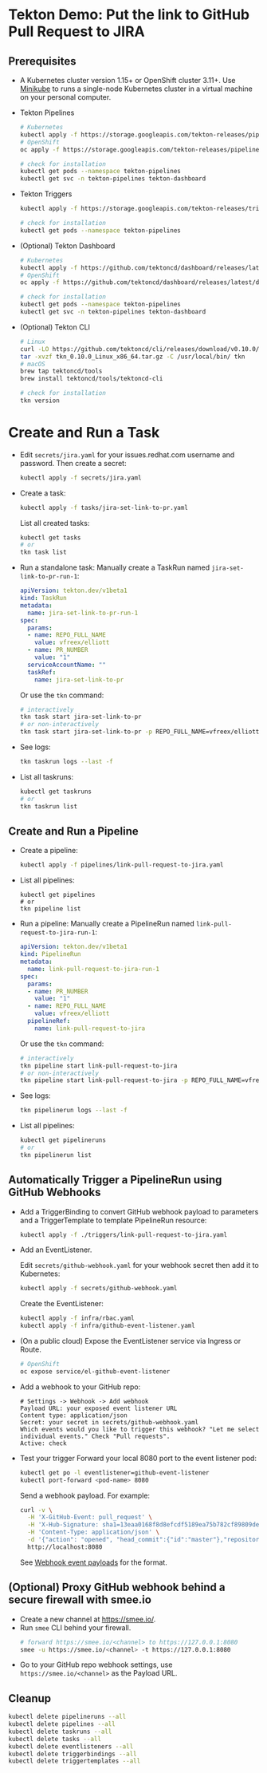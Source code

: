 # Tekton Demo: Put the link to GitHub Pull Request to JIRA

## Prerequisites
- A Kubernetes cluster version 1.15+ or OpenShift cluster 3.11+.
  Use [Minikube][] to runs a single-node Kubernetes cluster in a virtual machine on your personal computer.

- Tekton Pipelines
    ``` sh
    # Kubernetes
    kubectl apply -f https://storage.googleapis.com/tekton-releases/pipeline/latest/release.yaml
    # OpenShift
    oc apply -f https://storage.googleapis.com/tekton-releases/pipeline/latest/release.notags.yaml
    ```
    ``` sh
    # check for installation
    kubectl get pods --namespace tekton-pipelines
    kubectl get svc -n tekton-pipelines tekton-dashboard
    ```
- Tekton Triggers
    ``` sh
    kubectl apply -f https://storage.googleapis.com/tekton-releases/triggers/latest/release.yaml
    ```
    ``` sh
    # check for installation
    kubectl get pods --namespace tekton-pipelines
    ```
- (Optional) Tekton Dashboard
    ``` sh
    # Kubernetes
    kubectl apply -f https://github.com/tektoncd/dashboard/releases/latest/download/tekton-dashboard-release.yaml
    # OpenShift
    oc apply -f https://github.com/tektoncd/dashboard/releases/latest/download/openshift-tekton-dashboard-release.yaml
    ```
    ``` sh
    # check for installation
    kubectl get pods --namespace tekton-pipelines
    kubectl get svc -n tekton-pipelines tekton-dashboard
    ```
- (Optional) Tekton CLI
    ```sh
    # Linux
    curl -LO https://github.com/tektoncd/cli/releases/download/v0.10.0/tkn_0.10.0_Linux_x86_64.tar.gz
    tar -xvzf tkn_0.10.0_Linux_x86_64.tar.gz -C /usr/local/bin/ tkn
    # macOS
    brew tap tektoncd/tools
    brew install tektoncd/tools/tektoncd-cli
    ```
    ``` sh
    # check for installation
    tkn version
    ```

# Create and Run a Task
- Edit `secrets/jira.yaml` for your issues.redhat.com username and password.
  Then create a secret:
  ``` sh
  kubectl apply -f secrets/jira.yaml
  ```
- Create a task:
  ```sh
  kubectl apply -f tasks/jira-set-link-to-pr.yaml
  ```
  List all created tasks:
  ```sh
  kubectl get tasks
  # or
  tkn task list
  ```
- Run a standalone task:
  Manually create a TaskRun named `jira-set-link-to-pr-run-1`:
  ```yaml
  apiVersion: tekton.dev/v1beta1
  kind: TaskRun
  metadata:
    name: jira-set-link-to-pr-run-1
  spec:
    params:
    - name: REPO_FULL_NAME
      value: vfreex/elliott
    - name: PR_NUMBER
      value: "1"
    serviceAccountName: ""
    taskRef:
      name: jira-set-link-to-pr
  ```
  Or use the `tkn` command:
  ```sh
  # interactively
  tkn task start jira-set-link-to-pr
  # or non-interactively
  tkn task start jira-set-link-to-pr -p REPO_FULL_NAME=vfreex/elliott -p PR_NUMBER=1
  ```
- See logs:
  ``` sh
  tkn taskrun logs --last -f
  ```
- List all taskruns:
  ```sh
  kubectl get taskruns
  # or
  tkn taskrun list
  ```

## Create and Run a Pipeline
- Create a pipeline:
  ```sh
  kubectl apply -f pipelines/link-pull-request-to-jira.yaml
  ```
- List all pipelines:
  ```
  kubectl get pipelines
  # or
  tkn pipeline list
  ```
- Run a pipeline:
  Manually create a PipelineRun named `link-pull-request-to-jira-run-1`:
  ```yaml
  apiVersion: tekton.dev/v1beta1
  kind: PipelineRun
  metadata:
    name: link-pull-request-to-jira-run-1
  spec:
    params:
    - name: PR_NUMBER
      value: "1"
    - name: REPO_FULL_NAME
      value: vfreex/elliott
    pipelineRef:
      name: link-pull-request-to-jira
  ```
  Or use the `tkn` command:
  ```sh
  # interactively
  tkn pipeline start link-pull-request-to-jira
  # or non-interactively
  tkn pipeline start link-pull-request-to-jira -p REPO_FULL_NAME=vfreex/elliott -p PR_NUMBER=1
  ```
- See logs:
  ``` sh
  tkn pipelinerun logs --last -f
  ```
- List all pipelines:
  ```sh
  kubectl get pipelineruns
  # or
  tkn pipelinerun list
  ```

## Automatically Trigger a PipelineRun using GitHub Webhooks
- Add a TriggerBinding to convert GitHub webhook payload to parameters and a TriggerTemplate to template PipelineRun resource:
  ```sh
  kubectl apply -f ./triggers/link-pull-request-to-jira.yaml
  ```
- Add an EventListener.

  Edit `secrets/github-webhook.yaml` for your webhook secret then add it to Kubernetes:
  ```sh
  kubectl apply -f secrets/github-webhook.yaml
  ```
  Create the EventListener:
  ```sh
  kubectl apply -f infra/rbac.yaml
  kubectl apply -f infra/github-event-listener.yaml
  ```
- (On a public cloud) Expose the EventListener service via Ingress or Route.
  ``` sh
  # OpenShift
  oc expose service/el-github-event-listener
  ```
- Add a webhook to your GitHub repo:
  ```
  # Settings -> Webhook -> Add webhook
  Payload URL: your exposed event listener URL
  Content type: application/json
  Secret: your secret in secrets/github-webhook.yaml
  Which events would you like to trigger this webhook? "Let me select individual events." Check "Pull requests".
  Active: check
  ```
- Test your trigger
  Forward your local 8080 port to the event listener pod:
  ```sh
  kubectl get po -l eventlistener=github-event-listener
  kubectl port-forward <pod-name> 8080
  ```
  Send a webhook payload. For example:
  ```sh
  curl -v \
    -H 'X-GitHub-Event: pull_request' \
    -H 'X-Hub-Signature: sha1=13eaa0168f8d8efcdf5189ea75b782cf89809de6' \
    -H 'Content-Type: application/json' \
    -d '{"action": "opened", "head_commit":{"id":"master"},"repository":{"url": "https://github.com/tektoncd/triggers"}}' \
    http://localhost:8080
  ```
  See [Webhook event payloads][] for the format.
## (Optional) Proxy GitHub webhook behind a secure firewall with smee.io
- Create a new channel at https://smee.io/.
- Run `smee` CLI behind your firewall.
  ```sh
  # forward https://smee.io/<channel> to https://127.0.0.1:8080
  smee -u https://smee.io/<channel> -t https://127.0.0.1:8080
  ```
- Go to your GitHub repo webhook settings, use `https://smee.io/<channel>` as the Payload URL.

## Cleanup
```sh
kubectl delete pipelineruns --all
kubectl delete pipelines --all
kubectl delete taskruns --all
kubectl delete tasks --all
kubectl delete eventlisteners --all
kubectl delete triggerbindings --all
kubectl delete triggertemplates --all
```

[Minikube]: https://kubernetes.io/docs/tasks/tools/install-minikube/
[Webhook event payloads]: https://developer.github.com/webhooks/event-payloads/#pull_request
